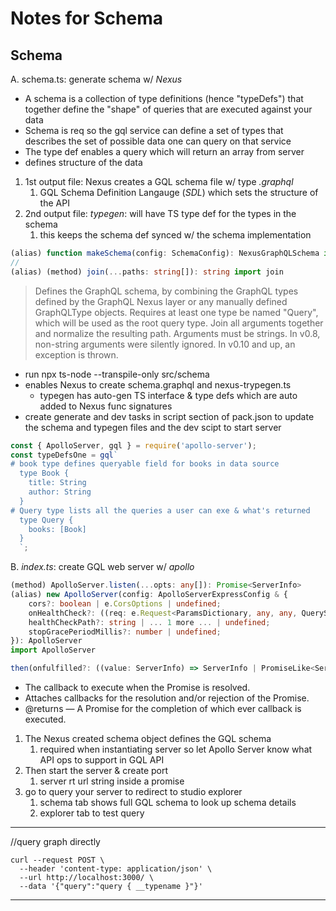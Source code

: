 
# Notes for Schema

## Schema

A. schema.ts: generate schema w/ *Nexus*

- A schema is a collection of type definitions (hence "typeDefs") that together define the "shape" of queries that are executed against your data
- Schema is req so the gql service can define a set of types that describes the set of possible data one can query on that service
- The type def enables a query which will return an array from server
- defines structure of the data

1. 1st output file: Nexus creates a GQL schema file w/ type *.graphql*
   1. GQL Schema Definition Langauge (*SDL*) which sets the structure of the API
2. 2nd output file: *typegen*: will have TS type def for the types in the schema
   1. this keeps the schema def synced w/ the schema implementation

```ts
(alias) function makeSchema(config: SchemaConfig): NexusGraphQLSchema import makeSchema
//
(alias) (method) join(...paths: string[]): string import join
```

> Defines the GraphQL schema, by combining the GraphQL types defined by the GraphQL Nexus layer or any manually defined GraphQLType objects. Requires at least one type be named "Query", which will be used as the root query type.
> Join all arguments together and normalize the resulting path. Arguments must be strings. In v0.8, non-string arguments were silently ignored. In v0.10 and up, an exception is thrown.

- run npx ts-node --transpile-only src/schema
- enables Nexus to create schema.graphql and nexus-trypegen.ts
  - typegen has auto-gen TS interface & type defs which are auto added to Nexus func signatures
- create generate and dev tasks in script section of pack.json to update the schema and typegen files and the dev scipt to start server

```js
const { ApolloServer, gql } = require('apollo-server');
const typeDefsOne = gql`
# book type defines queryable field for books in data source
  type Book {
    title: String
    author: String
  }
# Query type lists all the queries a user can exe & what's returned
  type Query {
    books: [Book]
  }
  `;
```

B. *index.ts*: create GQL web server w/ *apollo*

```ts
(method) ApolloServer.listen(...opts: any[]): Promise<ServerInfo>
(alias) new ApolloServer(config: ApolloServerExpressConfig & {
    cors?: boolean | e.CorsOptions | undefined;
    onHealthCheck?: ((req: e.Request<ParamsDictionary, any, any, QueryString.ParsedQs, Record<...>>) => Promise<...>) | undefined;
    healthCheckPath?: string | ... 1 more ... | undefined;
    stopGracePeriodMillis?: number | undefined;
}): ApolloServer
import ApolloServer

then(onfulfilled?: ((value: ServerInfo) => ServerInfo | PromiseLike<ServerInfo>) | null | undefined, onrejected?: ((reason: any) => PromiseLike<never>) | null | undefined): Promise<ServerInfo>
```

- The callback to execute when the Promise is resolved.
- Attaches callbacks for the resolution and/or rejection of the Promise.
- @returns — A Promise for the completion of which ever callback is executed.

1. The Nexus created schema object defines the GQL schema
   1. required when instantiating server so let Apollo Server know what API ops to support in GQL API
2. Then start the server & create port
   1. server rt url string inside a promise
3. go to query your server to redirect to studio explorer
   1. schema tab shows full GQL schema to look up schema details
   2. explorer tab to test query

___
//query graph directly

```shell
curl --request POST \
  --header 'content-type: application/json' \
  --url http://localhost:3000/ \
  --data '{"query":"query { __typename }"}'
```
___
